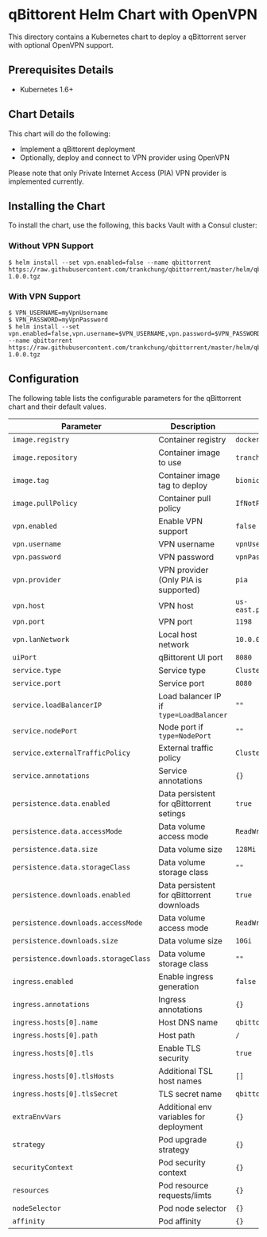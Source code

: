 # qBittorent Helm Chart with OpenVPN

This directory contains a Kubernetes chart to deploy a qBittorrent server with optional OpenVPN support.

## Prerequisites Details

* Kubernetes 1.6+

## Chart Details

This chart will do the following:

* Implement a qBittorent deployment
* Optionally, deploy and connect to VPN provider using OpenVPN

Please note that only Private Internet Access (PIA) VPN provider is implemented currently.

## Installing the Chart

To install the chart, use the following, this backs Vault with a Consul cluster:

### Without VPN Support
```console
$ helm install --set vpn.enabled=false --name qbittorrent https://raw.githubusercontent.com/trankchung/qbittorrent/master/helm/qbittorrent-1.0.0.tgz
```
### With VPN Support
```console
$ VPN_USERNAME=myVpnUsername
$ VPN_PASSWORD=myVpnPassword
$ helm install --set vpn.enabled=false,vpn.username=$VPN_USERNAME,vpn.password=$VPN_PASSWORD --name qbittorrent https://raw.githubusercontent.com/trankchung/qbittorrent/master/helm/qbittorrent-1.0.0.tgz
```

## Configuration

The following table lists the configurable parameters for the qBittorrent chart and their default values.

|             Parameter                |              Description                  |               Default               |
|--------------------------------------|-------------------------------------------|-------------------------------------|
| `image.registry`                     | Container registry                        | `docker.io`                         |
| `image.repository`                   | Container image to use                    | `tranchung/qbittorent`              |
| `image.tag`                          | Container image tag to deploy             | `bionic`                            |
| `image.pullPolicy`                   | Container pull policy                     | `IfNotPresent`                      |
| `vpn.enabled`                        | Enable VPN support                        | `false`                             |
| `vpn.username`                       | VPN username                              | `vpnUsername`                       |
| `vpn.password`                       | VPN password                              | `vpnPassword`                       |
| `vpn.provider`                       | VPN provider (Only PIA is supported)      | `pia`                               |
| `vpn.host`                           | VPN host                                  | `us-east.privateinternetaccess.com` |
| `vpn.port`                           | VPN port                                  | `1198`                              |
| `vpn.lanNetwork`                     | Local host network                        | `10.0.0.0/8`                        |
| `uiPort`                             | qBittorent UI port                        | `8080`                              |
| `service.type`                       | Service type                              | `ClusterIP`                         |
| `service.port`                       | Service port                              | `8080`                              |
| `service.loadBalancerIP`             | Load balancer IP if `type=LoadBalancer`   | `""`                                |
| `service.nodePort`                   | Node port if `type=NodePort`              | `""`                                |
| `service.externalTrafficPolicy`      | External traffic policy                   | `Cluster`                           |
| `service.annotations`                | Service annotations                       | `{}`                                |
| `persistence.data.enabled`           | Data persistent for qBittorrent setings   | `true`                              |
| `persistence.data.accessMode`        | Data volume access mode                   | `ReadWriteOnce`                     |
| `persistence.data.size`              | Data volume size                          | `128Mi`                             |
| `persistence.data.storageClass`      | Data volume storage class                 | `""`                                |
| `persistence.downloads.enabled`      | Data persistent for qBittorrent downloads | `true`                              |
| `persistence.downloads.accessMode`   | Data volume access mode                   | `ReadWriteOnce`                     |
| `persistence.downloads.size`         | Data volume size                          | `10Gi`                              |
| `persistence.downloads.storageClass` | Data volume storage class                 | `""`                                |
| `ingress.enabled`                    | Enable ingress generation                 | `false`                             |
| `ingress.annotations`                | Ingress annotations                       | `{}`                                |
| `ingress.hosts[0].name`              | Host DNS name                             | `qbittorrent.local`                 |
| `ingress.hosts[0].path`              | Host path                                 | `/`                                 |
| `ingress.hosts[0].tls`               | Enable TLS security                       | `true`                              |
| `ingress.hosts[0].tlsHosts`          | Additional TSL host names                 | `[]`                                |
| `ingress.hosts[0].tlsSecret`         | TLS secret name                           | `qbittorent-tls-cert`               |
| `extraEnvVars`                       | Additional env variables for deployment   | `{}`                                |
| `strategy`                           | Pod upgrade strategy                      | `{}`                                |
| `securityContext`                    | Pod security context                      | `{}`                                |
| `resources`                          | Pod resource requests/limts               | `{}`                                |
| `nodeSelector`                       | Pod node selector                         | `{}`                                |
| `affinity`                           | Pod affinity                              | `{}`                                |
